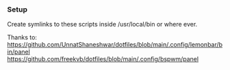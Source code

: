 ### Setup

Create symlinks to these scripts inside /usr/local/bin or where ever.

Thanks to:
https://github.com/UnnatShaneshwar/dotfiles/blob/main/.config/lemonbar/bin/panel
https://github.com/freekvb/dotfiles/blob/main/.config/bspwm/panel
